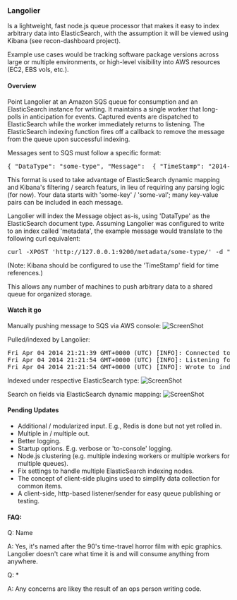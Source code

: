 ### Langolier

Is a lightweight, fast node.js queue processor that makes it easy to index arbitrary data into ElasticSearch, with the assumption it will be viewed using Kibana (see recon-dashboard project).

Example use cases would be tracking software package versions across large or multiple environments, or high-level visibility into AWS resources (EC2, EBS vols, etc.).

#### Overview

Point Langolier at an Amazon SQS queue for consumption and an ElasticSearch instance for writing. It maintains a single worker that long-polls in anticipation for events. Captured events are dispatched to ElasticSearch while the worker immediately returns to listening. The ElasticSearch indexing function fires off a callback to remove the message from the queue upon successful indexing.

Messages sent to SQS must follow a specific format:

<pre>
{ "DataType": "some-type", "Message":  { "TimeStamp": "2014-04-02T13:04:01.578-04:00", "some-key": "some-val" } }
</pre>

This format is used to take advantage of ElasticSearch dynamic mapping and Kibana's filtering / search featurs, in lieu of requiring any parsing logic (for now). Your data starts with 'some-key' / 'some-val'; many key-value pairs can be included in each message. 

Langolier will index the Message object as-is, using 'DataType' as the ElasticSearch document type. Assuming Langolier was configured to write to an index called 'metadata', the example message would translate to the following curl equivalent:

<pre>
curl -XPOST 'http://127.0.0.1:9200/metadata/some-type/' -d " { "TimeStamp": "2014-04-02T13:04:01.578-04:00", "some-key": "some-val" }"
</pre>

(Note: Kibana should be configured to use the 'TimeStamp' field for time references.)

This allows any number of machines to push arbitrary data to a shared queue for organized storage.

#### Watch it go

Manually pushing message to SQS via AWS console:
![ScreenShot](http://us-east.manta.joyent.com/jalquiza/public/github/langolier-1.png)

Pulled/indexed by Langolier:
<pre>
Fri Apr 04 2014 21:21:39 GMT+0000 (UTC) [INFO]: Connected to ElasticSearch on 10.0.1.35:9200
Fri Apr 04 2014 21:21:54 GMT+0000 (UTC) [INFO]: Listening for events on https://sqs.us-west-2.amazonaws.com/xxx/langolier-xxxxxx
Fri Apr 04 2014 21:21:54 GMT+0000 (UTC) [INFO]: Wrote to index: metadata with type: some-type
</pre>

Indexed under respective ElasticSearch type:
![ScreenShot](http://us-east.manta.joyent.com/jalquiza/public/github/langolier-2.png)

Search on fields via ElasticSearch dynamic mapping:
![ScreenShot](http://us-east.manta.joyent.com/jalquiza/public/github/langolier-3.png)


#### Pending Updates
+ Additional / modularized input. E.g., Redis is done but not yet rolled in.
+ Multiple in / multiple out.
+ Better logging.
+ Startup options. E.g. verbose or 'to-console' logging.
+ Node.js clustering (e.g. multiple indexing workers or multiple workers for multiple queues).
+ Fix settings to handle multiple ElasticSearch indexing nodes.
+ The concept of client-side plugins used to simplify data collection for common items.
+ A client-side, http-based listener/sender for easy queue publishing or testing.

#### FAQ:

Q: Name

A: Yes, it's named after the 90's time-travel horror film with epic graphics. Langolier doesn't care what time it is and will consume anything from anywhere.

Q: *

A: Any concerns are likey the result of an ops person writing code.
